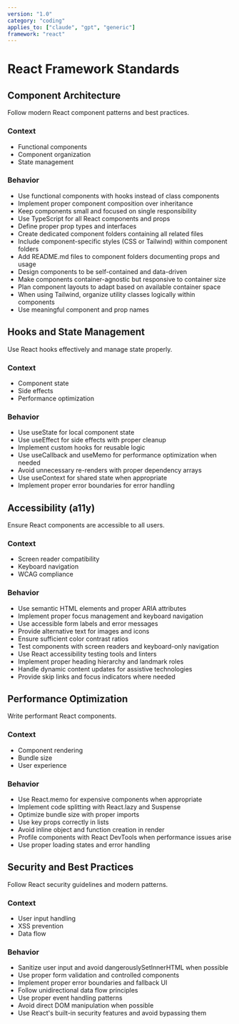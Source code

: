 ```yaml
---
version: "1.0"
category: "coding"
applies_to: ["claude", "gpt", "generic"]
framework: "react"
---
```


# React Framework Standards

## Component Architecture
Follow modern React component patterns and best practices.

### Context
- Functional components
- Component organization
- State management

### Behavior
- Use functional components with hooks instead of class components
- Implement proper component composition over inheritance
- Keep components small and focused on single responsibility
- Use TypeScript for all React components and props
- Define proper prop types and interfaces
- Create dedicated component folders containing all related files
- Include component-specific styles (CSS or Tailwind) within component folders
- Add README.md files to component folders documenting props and usage
- Design components to be self-contained and data-driven
- Make components container-agnostic but responsive to container size
- Plan component layouts to adapt based on available container space
- When using Tailwind, organize utility classes logically within components
- Use meaningful component and prop names

## Hooks and State Management
Use React hooks effectively and manage state properly.

### Context
- Component state
- Side effects
- Performance optimization

### Behavior
- Use useState for local component state
- Use useEffect for side effects with proper cleanup
- Implement custom hooks for reusable logic
- Use useCallback and useMemo for performance optimization when needed
- Avoid unnecessary re-renders with proper dependency arrays
- Use useContext for shared state when appropriate
- Implement proper error boundaries for error handling

## Accessibility (a11y)
Ensure React components are accessible to all users.

### Context
- Screen reader compatibility
- Keyboard navigation
- WCAG compliance

### Behavior
- Use semantic HTML elements and proper ARIA attributes
- Implement proper focus management and keyboard navigation
- Use accessible form labels and error messages
- Provide alternative text for images and icons
- Ensure sufficient color contrast ratios
- Test components with screen readers and keyboard-only navigation
- Use React accessibility testing tools and linters
- Implement proper heading hierarchy and landmark roles
- Handle dynamic content updates for assistive technologies
- Provide skip links and focus indicators where needed

## Performance Optimization
Write performant React components.

### Context
- Component rendering
- Bundle size
- User experience

### Behavior
- Use React.memo for expensive components when appropriate
- Implement code splitting with React.lazy and Suspense
- Optimize bundle size with proper imports
- Use key props correctly in lists
- Avoid inline object and function creation in render
- Profile components with React DevTools when performance issues arise
- Use proper loading states and error handling

## Security and Best Practices
Follow React security guidelines and modern patterns.

### Context
- User input handling
- XSS prevention
- Data flow

### Behavior
- Sanitize user input and avoid dangerouslySetInnerHTML when possible
- Use proper form validation and controlled components
- Implement proper error boundaries and fallback UI
- Follow unidirectional data flow principles
- Use proper event handling patterns
- Avoid direct DOM manipulation when possible
- Use React's built-in security features and avoid bypassing them